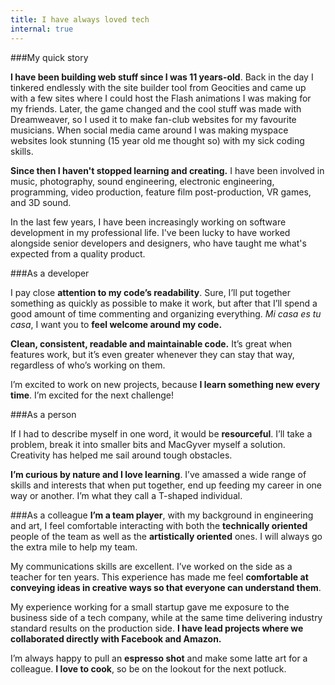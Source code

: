 ```yaml
---
title: I have always loved tech
internal: true
---
```


###My quick story

**I have been building web stuff since I was 11 years-old**. Back in the day I tinkered endlessly with the site builder tool from Geocities and came up with a few sites where I could host the Flash animations I was making for my friends. Later, the game changed and the cool stuff was made with Dreamweaver, so I used it to make fan-club websites for my favourite musicians. When social media came around I was making myspace websites look stunning (15 year old me thought so) with my sick coding skills.

**Since then I haven't stopped learning and creating.** I have been involved in music, photography, sound engineering, electronic engineering, programming, video production, feature film post-production, VR games, and 3D sound.

In the last few years, I have been increasingly working on software development in my professional life. I've been lucky to have worked alongside senior developers and designers, who have taught me what's expected from a quality product.

###As a developer

I pay close **attention to my code’s readability**. Sure, I’ll put together something as quickly as possible to make it work, but after that I’ll spend a good amount of time commenting and organizing everything. _Mi casa es tu casa_, I want you to **feel welcome around my code.**

**Clean, consistent, readable and maintainable code.** It’s great when features work, but it’s even greater whenever they can stay that way, regardless of who’s working on them.

I’m excited to work on new projects, because **I learn something new every time**. I’m excited for the next challenge!

###As a person

If I had to describe myself in one word, it would be **resourceful**. I’ll take a problem, break it into smaller bits and MacGyver myself a solution. Creativity has helped me sail around tough obstacles.

**I’m curious by nature and I love learning**. I’ve amassed a wide range of skills and interests that when put together, end up feeding my career in one way or another. I’m what they call a <span id='tshaped'>T-shaped individual</span>.

###As a colleague
**I’m a team player**, with my background in engineering and art, I feel comfortable interacting with both the **technically oriented** people of the team as well as the **artistically oriented** ones. I will always go the extra mile to help my team.

My communications skills are excellent. I’ve worked on the side as a teacher for ten years. This experience has made me feel **comfortable at conveying ideas in creative ways so that everyone can understand them**.

My experience working for a small startup gave me exposure to the business side of a tech company, while at the same time delivering industry standard results on the production side. **I have lead projects where we collaborated directly with Facebook and Amazon.**

I’m always happy to pull an **espresso shot** and make some latte art for a colleague. **I love to cook**, so be on the lookout for the next potluck.
